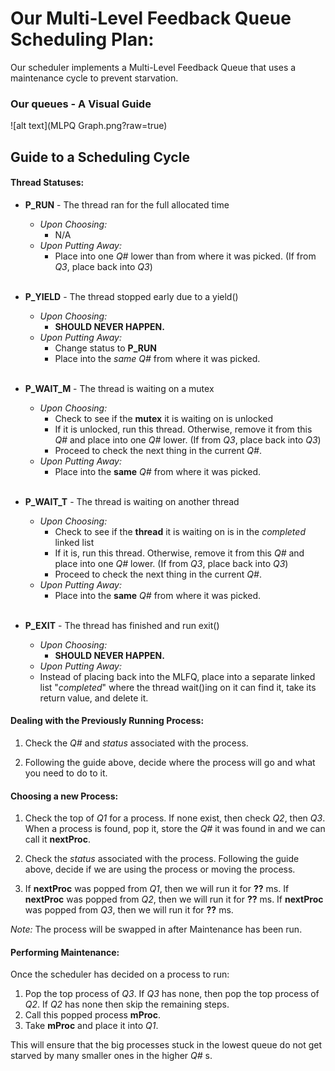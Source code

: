 # Our Multi-Level Feedback Queue Scheduling Plan:
Our scheduler implements a Multi-Level Feedback Queue that uses a maintenance cycle to prevent starvation.
### Our queues - A Visual Guide
![alt text](MLPQ Graph.png?raw=true)

## Guide to a Scheduling Cycle

#### Thread Statuses:
  * **P_RUN** - The thread ran for the full allocated time
    * *Upon Choosing:*
      * N/A
    * *Upon Putting Away:*
      * Place into one *Q#* lower than from where it was picked. (If from *Q3*, place back into *Q3*)<br><br>

  * **P_YIELD** - The thread stopped early due to a yield()
    * *Upon Choosing:*
      * **SHOULD NEVER HAPPEN.**
    * *Upon Putting Away:*
      * Change status to **P_RUN**
      * Place into the *same* *Q#* from where it was picked.<br><br>

  * **P_WAIT_M** - The thread is waiting on a mutex
    * *Upon Choosing:*
      * Check to see if the **mutex** it is waiting on is unlocked
      * If it is unlocked, run this thread. Otherwise, remove it from this *Q#* and place into one *Q#* lower. (If from *Q3*, place back into *Q3*)
      * Proceed to check the next thing in the current *Q#*.
    * *Upon Putting Away:*
      * Place into the **same** *Q#* from where it was picked.<br><br>

  * **P_WAIT_T** - The thread is waiting on another thread

    * *Upon Choosing:*
      * Check to see if the **thread** it is waiting on is in the *completed* linked list
      * If it is, run this thread. Otherwise, remove it from this *Q#* and place into one *Q#* lower. (If from *Q3*, place back into *Q3*)
      * Proceed to check the next thing in the current *Q#*.
    * *Upon Putting Away:*
      * Place into the **same** *Q#* from where it was picked.<br><br>

  * **P_EXIT** - The thread has finished and run exit()
    * *Upon Choosing:*
      * **SHOULD NEVER HAPPEN.**
    * *Upon Putting Away:*
     * Instead of placing back into the MLFQ, place into a separate linked list "*completed*" where the thread wait()ing on it can find it, take its return value, and delete it.

#### Dealing with the Previously Running Process:

  1. Check the *Q#* and *status* associated with the process.

  2. Following the guide above, decide where the process will go and what you need to do to it.

#### Choosing a new Process:

  1. Check the top of *Q1* for a process. If none exist, then check *Q2*, then *Q3*. When a process is found, pop it, store the *Q#* it was found in and we can call it **nextProc**.

  2. Check the *status* associated with the process. Following the guide above, decide if we are using the process or moving the process.

  3. If **nextProc** was popped from *Q1*, then we will run it for **??** ms. If **nextProc** was popped from *Q2*, then we will run it for **??** ms. If **nextProc** was popped from *Q3*, then we will run it for **??** ms.

*Note:* The process will be swapped in after Maintenance has been run.

#### Performing Maintenance:

Once the scheduler has decided on a process to run:

  1. Pop the top process of *Q3*. If *Q3* has none, then pop the top process of *Q2*. If *Q2* has none then skip the remaining steps.
  2. Call this popped process **mProc**.
  2. Take **mProc** and place it into *Q1*.

This will ensure that the big processes stuck in the lowest queue do not get starved by many smaller ones in the higher *Q#* s.
